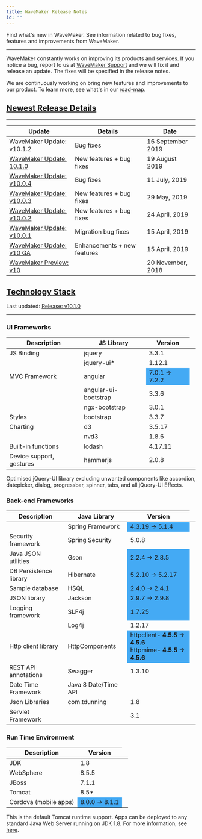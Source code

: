 ```yaml
---
title: WaveMaker Release Notes
id: ""
---
```

Find what's new in WaveMaker. See information related to bug fixes, features and improvements from WaveMaker. 

---
WaveMaker constantly works on improving its products and services. If you notice a bug, report to us at [WaveMaker Support](mailto:support@wavemaker.com) and we will fix it and release an update. The fixes will be specified in the release notes. 

We are continuously working on bring new features and improvements to our product. To learn more, see what's in our [road-map](). 

## [Newest Release Details]()
---

|Update|Details | Date |
|---|---|---|
|WaveMaker Update:  v10.1.2 |Bug fixes |16 September 2019 |   
|[WaveMaker Update: 10.1.0](/learn/wavemaker-release-notes/v10-1-0)|New features + bug fixes |19 August 2019 |
|[WaveMaker Update: v10.0.4]()|Bug fixes |11 July, 2019 |
|[WaveMaker Update: v10.0.3]()|New features + bug fixes |29 May, 2019 |
|[WaveMaker Update: v10.0.2]()|New features + bug fixes |24 April, 2019 |
|[WaveMaker Update: v10.0.1]()|Migration bug fixes |15 April, 2019 |
|[WaveMaker Update: v10 GA]()|Enhancements + new features |15 April, 2019 |
|[WaveMaker Preview: v10]()| |20 November, 2018|

## [Technology Stack](#technology-stack)
Last updated: [Release: v10.1.0](/learn/wavemaker-release-notes/v10-1-0)

---

### UI Frameworks

| Description | JS Library | Version |
| --- | --- | --- |
| JS Binding | jquery | 3.3.1 |
|  | jquery-ui* | 1.12.1 |
| MVC Framework | angular <td bgcolor="#44aaf4"> 7.0.1 -> 7.2.2 |
|  | angular-ui-bootstrap | 3.3.6 |
|  | ngx-bootstrap | 3.0.1 |
| Styles | bootstrap | 3.3.7 |
| Charting | d3 | 3.5.17 |
|  | nvd3 | 1.8.6 |
| Built-in functions | lodash | 4.17.11 |
| Device support, gestures | hammerjs | 2.0.8 |

Optimised jQuery-UI library excluding unwanted components like accordion, datepicker, dialog, progressbar, spinner, tabs, and all jQuery-UI Effects.

### Back-end Frameworks

| Description | Java Library | Version |
| --- | --- | --- |
|  | Spring Framework <td bgcolor="#44aaf4">4.3.19 -> 5.1.4 |
| Security framework | Spring Security | 5.0.8 |
| Java JSON utilities | Gson <td bgcolor="#44aaf4">2.2.4 -> 2.8.5 |
| DB Persistence library | Hibernate <td bgcolor="#44aaf4">5.2.10 -> 5.2.17 |
| Sample database | HSQL <td bgcolor="#44aaf4">2.4.0 -> 2.4.1 |
| JSON library | Jackson <td bgcolor="#44aaf4">2.9.7 -> 2.9.8 |
| Logging framework | SLF4j <td bgcolor="#44aaf4">1.7.25 |
|  | Log4j | 1.2.17 |
| Http client library | HttpComponents <td bgcolor="#44aaf4">httpclient- **4.5.5 -> 4.5.6** <br> httpmime- **4.5.5 -> 4.5.6** |
| REST API annotations | Swagger | 1.3.10 |
| Date Time Framework | Java 8 Date/Time API |  |
| Json Libraries | com.tdunning |  1.8 |
| Servlet Framework |  | 3.1 |

### Run Time Environment

| Description | Version |
| --- | --- |
| JDK | 1.8 |
| WebSphere | 8.5.5 |
| JBoss | 7.1.1 |
| Tomcat | 8.5* |
| Cordova (mobile apps) <td bgcolor="#44aaf4">8.0.0 -> 8.1.1 |

This is the default Tomcat runtime support. Apps can be deployed to any standard Java Web Server running on JDK 1.8. For more information, see [here](/learn/app-development/deployment/deployment-web-server).





